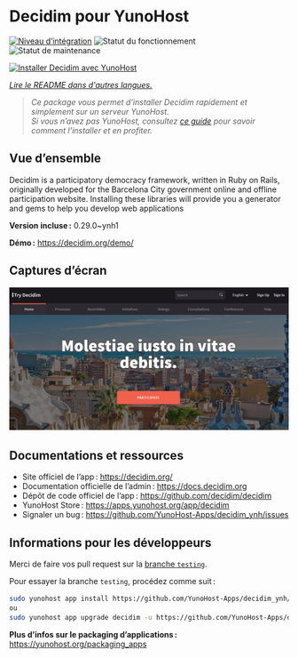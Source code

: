 <!--
Nota bene : ce README est automatiquement généré par <https://github.com/YunoHost/apps/tree/master/tools/readme_generator>
Il NE doit PAS être modifié à la main.
-->

# Decidim pour YunoHost

[![Niveau d’intégration](https://dash.yunohost.org/integration/decidim.svg)](https://ci-apps.yunohost.org/ci/apps/decidim/) ![Statut du fonctionnement](https://ci-apps.yunohost.org/ci/badges/decidim.status.svg) ![Statut de maintenance](https://ci-apps.yunohost.org/ci/badges/decidim.maintain.svg)

[![Installer Decidim avec YunoHost](https://install-app.yunohost.org/install-with-yunohost.svg)](https://install-app.yunohost.org/?app=decidim)

*[Lire le README dans d'autres langues.](./ALL_README.md)*

> *Ce package vous permet d’installer Decidim rapidement et simplement sur un serveur YunoHost.*  
> *Si vous n’avez pas YunoHost, consultez [ce guide](https://yunohost.org/install) pour savoir comment l’installer et en profiter.*

## Vue d’ensemble

Decidim is a participatory democracy framework, written in Ruby on Rails, originally developed for the Barcelona City government online and offline participation website. Installing these libraries will provide you a generator and gems to help you develop web applications


**Version incluse :** 0.29.0~ynh1

**Démo :** <https://decidim.org/demo/>

## Captures d’écran

![Capture d’écran de Decidim](./doc/screenshots/screenshot1.PNG)

## Documentations et ressources

- Site officiel de l’app : <https://decidim.org/>
- Documentation officielle de l’admin : <https://docs.decidim.org>
- Dépôt de code officiel de l’app : <https://github.com/decidim/decidim>
- YunoHost Store : <https://apps.yunohost.org/app/decidim>
- Signaler un bug : <https://github.com/YunoHost-Apps/decidim_ynh/issues>

## Informations pour les développeurs

Merci de faire vos pull request sur la [branche `testing`](https://github.com/YunoHost-Apps/decidim_ynh/tree/testing).

Pour essayer la branche `testing`, procédez comme suit :

```bash
sudo yunohost app install https://github.com/YunoHost-Apps/decidim_ynh/tree/testing --debug
ou
sudo yunohost app upgrade decidim -u https://github.com/YunoHost-Apps/decidim_ynh/tree/testing --debug
```

**Plus d’infos sur le packaging d’applications :** <https://yunohost.org/packaging_apps>
